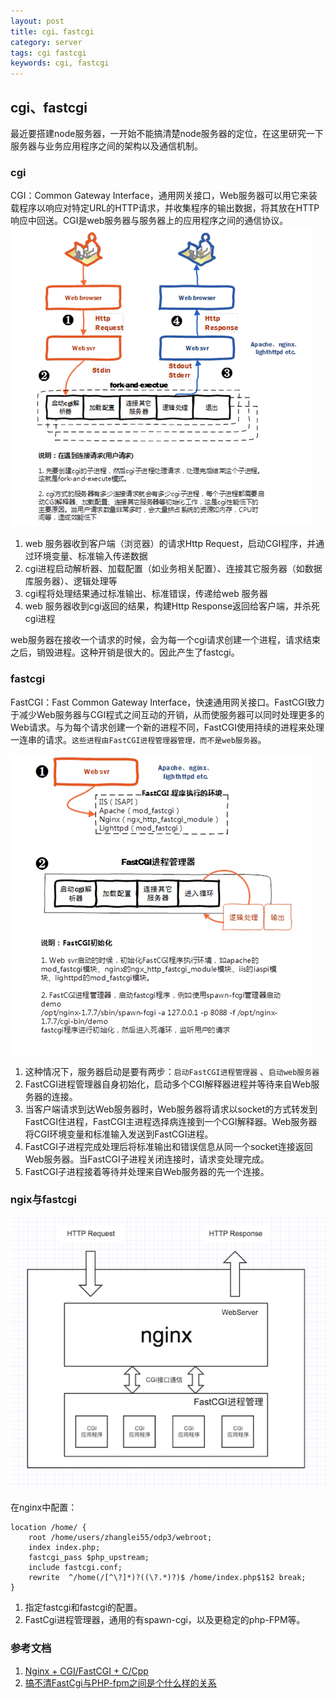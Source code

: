 ```yaml
---
layout: post
title: cgi、fastcgi
category: server
tags: cgi fastcgi
keywords: cgi, fastcgi
---
```


## cgi、fastcgi
最近要搭建node服务器，一开始不能搞清楚node服务器的定位，在这里研究一下服务器与业务应用程序之间的架构以及通信机制。

<!-- more -->

### cgi
CGI：Common Gateway Interface，通用网关接口，Web服务器可以用它来装载程序以响应对特定URL的HTTP请求，并收集程序的输出数据，将其放在HTTP响应中回送。CGI是web服务器与服务器上的应用程序之间的通信协议。
<img src="/images/cgi/cgi.png">

1. web 服务器收到客户端（浏览器）的请求Http Request，启动CGI程序，并通过环境变量、标准输入传递数据
2. cgi进程启动解析器、加载配置（如业务相关配置）、连接其它服务器（如数据库服务器）、逻辑处理等
3. cgi程将处理结果通过标准输出、标准错误，传递给web 服务器
4. web 服务器收到cgi返回的结果，构建Http Response返回给客户端，并杀死cgi进程

web服务器在接收一个请求的时候，会为每一个cgi请求创建一个进程，请求结束之后，销毁进程。这种开销是很大的。因此产生了fastcgi。

### fastcgi
FastCGI：Fast Common Gateway Interface，快速通用网关接口。FastCGI致力于减少Web服务器与CGI程式之间互动的开销，从而使服务器可以同时处理更多的Web请求。与为每个请求创建一个新的进程不同，FastCGI使用持续的进程来处理一连串的请求。`这些进程由FastCGI进程管理器管理，而不是web服务器`。

<img src="/images/cgi/fastcgi.png">

1. 这种情况下，服务器启动是要有两步：`启动FastCGI进程管理器` 、`启动web服务器`
2. FastCGI进程管理器自身初始化，启动多个CGI解释器进程并等待来自Web服务器的连接。
3. 当客户端请求到达Web服务器时，Web服务器将请求以socket的方式转发到FastCGI住进程，FastCGI主进程选择病连接到一个CGI解释器。Web服务器将CGI环境变量和标准输入发送到FastCGI进程。
4. FastCGI子进程完成处理后将标准输出和错误信息从同一个socket连接返回Web服务器。当FastCGI子进程关闭连接时，请求变处理完成。
5. FastCGI子进程接着等待并处理来自Web服务器的先一个连接。

### ngix与fastcgi
<img src="/images/cgi/nginxcgi.png" alt="">

在nginx中配置：

	location /home/ {
    	root /home/users/zhanglei55/odp3/webroot;
    	index index.php;
        fastcgi_pass $php_upstream;
    	include fastcgi.conf;
    	rewrite	 ^/home(/[^\?]*)?((\?.*)?)$ /home/index.php$1$2 break;
    }

1. 指定fastcgi和fastcgi的配置。
2. FastCgi进程管理器，通用的有spawn-cgi，以及更稳定的php-FPM等。

### 参考文档
1. [Nginx + CGI/FastCGI + C/Cpp](http://www.cnblogs.com/skynet/p/4173450.html)
2. [搞不清FastCgi与PHP-fpm之间是个什么样的关系](http://segmentfault.com/q/1010000000256516)




